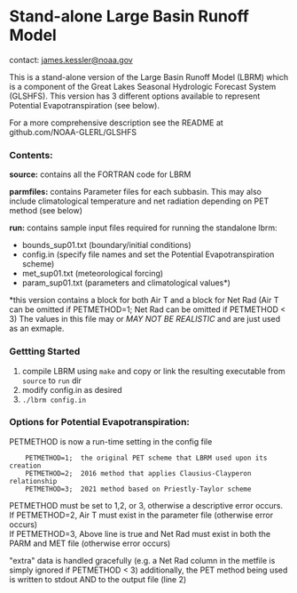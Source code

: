 # Stand-alone Large Basin Runoff Model

contact: james.kessler@noaa.gov

This is a stand-alone version of the Large Basin Runoff Model (LBRM) which is a component of the Great Lakes Seasonal Hydrologic Forecast System (GLSHFS).  This version has 3 different options available to represent Potential Evapotranspiration (see below).

For a more comprehensive description see the README at github.com/NOAA-GLERL/GLSHFS

### Contents:

**source:**
contains all the FORTRAN code for LBRM

**parmfiles:**
	contains Parameter files for each subbasin.  This may also include climatological temperature and net radiation depending on PET method (see below)

**run:**
contains sample input files required for running the standalone lbrm:
- bounds_sup01.txt   (boundary/initial conditions)
- config.in (specify file names and set the Potential Evapotranspiration scheme)
- met_sup01.txt (meteorological forcing)
- param_sup01.txt (parameters and climatological values*)    
		
*this version contains a block for both Air T and a block for Net Rad  (Air T can be omitted if PETMETHOD=1; Net Rad can be omitted if PETMETHOD < 3) The values in this file may or *MAY NOT BE REALISTIC* and are just used as an exmaple.


### Gettting Started
1. compile LBRM using `make` and copy or link the resulting executable from `source` to `run` dir
2. modify config.in as desired
3. `./lbrm config.in`



### Options for Potential Evapotranspiration:
PETMETHOD is now a run-time setting in the config file
```
	PETMETHOD=1;  the original PET scheme that LBRM used upon its creation
	PETMETHOD=2;  2016 method that applies Clausius-Clayperon relationship
	PETMETHOD=3;  2021 method based on Priestly-Taylor scheme 
```

PETMETHOD must be set to 1,2, or 3, otherwise a descriptive error occurs.  
If PETMETHOD=2, Air T must exist in the parameter file (otherwise error occurs)  
If PETMETHOD=3, Above line is true and Net Rad must exist in both the PARM and MET file (otherwise error occurs)  

"extra" data is handled gracefully (e.g. a Net Rad column in the metfile is simply ignored if PETMETHOD < 3)
additionally, the PET method being used is written to stdout AND to the output file (line 2)
	

	
	

